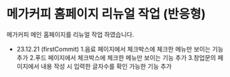 # 메가커피 홈페이지 리뉴얼 작업 (반응형)

메가커피 메인 홈페이지를 리뉴얼 작업 하였습니다.

- 23.12.21 (firstCommit)
  1.음료 페이지에서 체크박스에 체크한 메뉴만 보이는 기능 추가
  2.푸드 페이지에서 체크박스에 체크한 메뉴만 보이는 기능 추가
  3.창업문의 페이지에서 내용 작성 시 입력한 글자수를 확인 가능한 기능 추가
